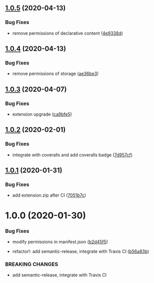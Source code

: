 ## [1.0.5](https://github.com/pjchender/cn2tw4programmer/compare/v1.0.4...v1.0.5) (2020-04-13)


### Bug Fixes

* remove permissions of declarative content ([4e9338d](https://github.com/pjchender/cn2tw4programmer/commit/4e9338d534f36037b93eb8d95e3366e1069d4e34))

## [1.0.4](https://github.com/pjchender/cn2tw4programmer/compare/v1.0.3...v1.0.4) (2020-04-13)


### Bug Fixes

* remove permissions of storage ([ae36be3](https://github.com/pjchender/cn2tw4programmer/commit/ae36be33e8b57de2eeaa7105c8df08e306f057dd))

## [1.0.3](https://github.com/pjchender/cn2tw4programmer/compare/v1.0.2...v1.0.3) (2020-04-07)


### Bug Fixes

* extension upgrade ([ca9bfe5](https://github.com/pjchender/cn2tw4programmer/commit/ca9bfe5aca9d6ec42a2647561a95afebd0cc8ac1))

## [1.0.2](https://github.com/pjchender/cn2tw4programmer/compare/v1.0.1...v1.0.2) (2020-02-01)


### Bug Fixes

* integrate with coveralls and add coveralls badge ([7d957cf](https://github.com/pjchender/cn2tw4programmer/commit/7d957cfafae17d8b7f4f1891656c6a552d0c225e))

## [1.0.1](https://github.com/pjchender/cn2tw4programmer/compare/v1.0.0...v1.0.1) (2020-01-31)


### Bug Fixes

* add extension.zip after CI ([7051b7c](https://github.com/pjchender/cn2tw4programmer/commit/7051b7c9d67778b6ebebcad218830dea2e099353))

# 1.0.0 (2020-01-30)


### Bug Fixes

* modify permissions in manifest.json ([b2d45f5](https://github.com/pjchender/cn2tw4programmer/commit/b2d45f513975a4be408274d71049a5f47bfba95f))


* refactor!: add semantic-release, integrate with Travis CI ([b56a83b](https://github.com/pjchender/cn2tw4programmer/commit/b56a83b4772ee8c34f417f20d392a502a2f2e4ef))


### BREAKING CHANGES

* add semantic-release, integrate with Travis CI
